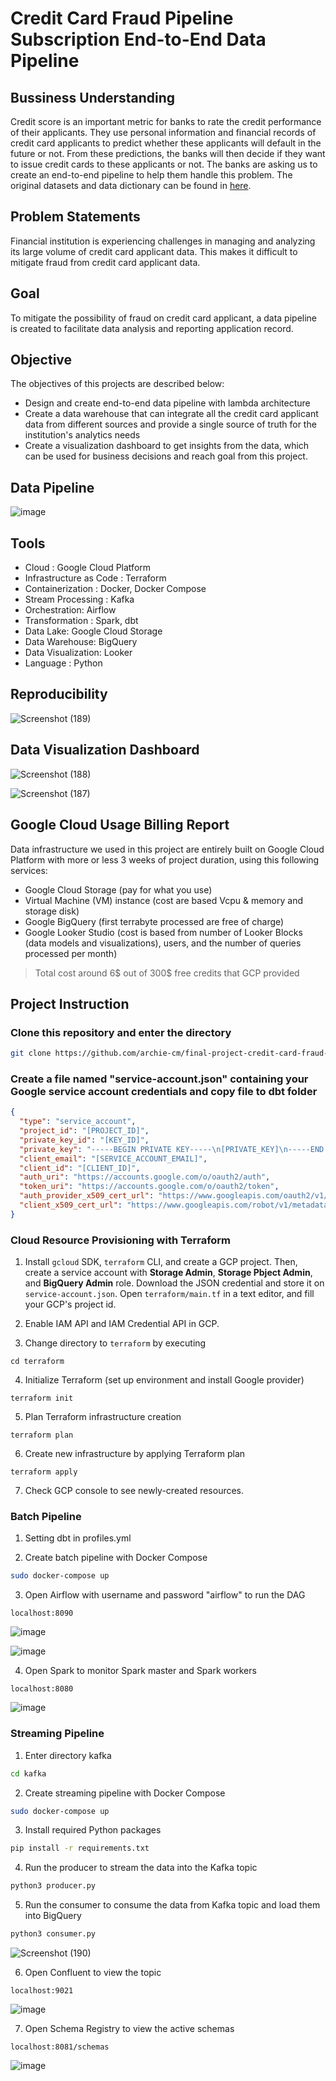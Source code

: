 # Credit Card Fraud Pipeline Subscription End-to-End Data Pipeline

## Bussiness Understanding

Credit score is an important metric for banks to rate the credit performance of their applicants. 
They use personal information and financial records of credit card applicants to predict whether these applicants will default in the future or not. 
From these predictions, the banks will then decide if they want to issue credit cards to these applicants or not. 
The banks are asking us to create an end-to-end pipeline to help them handle this problem. 
The original datasets and data dictionary can be found in [here](https://www.kaggle.com/datasets/rikdifos/credit-card-approval-prediction).

## Problem Statements

Financial institution is experiencing challenges in managing and analyzing its large volume of credit card applicant data. This makes it difficult to mitigate fraud from credit card applicant data.

## Goal
To mitigate the possibility of fraud on credit card applicant, a data pipeline is created to facilitate data analysis and reporting application record.

## Objective
The objectives of this projects are described below:
- Design and create end-to-end data pipeline with lambda architecture 
- Create a data warehouse that can integrate all the credit card applicant data from different sources and provide a single source of truth for the institution's analytics needs
- Create a visualization dashboard to get insights from the data, which can be used for business decisions and reach goal from this project.

## Data Pipeline
![image](https://user-images.githubusercontent.com/108534539/230115233-4fb03230-53f4-4e25-a70d-11cbd7beb4c8.png)

## Tools

- Cloud : Google Cloud Platform
- Infrastructure as Code : Terraform
- Containerization : Docker, Docker Compose
- Stream Processing : Kafka
- Orchestration: Airflow
- Transformation : Spark, dbt
- Data Lake: Google Cloud Storage
- Data Warehouse: BigQuery
- Data Visualization: Looker
- Language : Python

## Reproducibility
![Screenshot (189)](https://user-images.githubusercontent.com/108534539/230118957-612b63c8-4edd-4aaa-9700-92b439ff870a.png)

## Data Visualization Dashboard
![Screenshot (188)](https://user-images.githubusercontent.com/108534539/230117610-c579e654-8bf5-487b-be4f-f0354212f220.png)

![Screenshot (187)](https://user-images.githubusercontent.com/108534539/230117643-9577559c-ac6d-4e47-8dcf-4af817646479.png)


## Google Cloud Usage Billing Report
Data infrastructure we used in this project are entirely built on Google Cloud Platform with more or less 3 weeks of project duration, 
using this following services:
- Google Cloud Storage (pay for what you use)
- Virtual Machine (VM) instance (cost are based Vcpu & memory and storage disk)
- Google BigQuery (first terrabyte processed are free of charge)
- Google Looker Studio (cost is based from number of Looker Blocks (data models and visualizations), users, and the number of queries processed per month)
> Total cost around 6$ out of 300$ free credits that GCP provided

## Project Instruction
### Clone this repository and enter the directory
```bash
git clone https://github.com/archie-cm/final-project-credit-card-fraud-pipeline.git && cd final-project-credit-card-fraud-pipeline
```


### Create a file named "service-account.json" containing your Google service account credentials and copy file to dbt folder
```json
{
  "type": "service_account",
  "project_id": "[PROJECT_ID]",
  "private_key_id": "[KEY_ID]",
  "private_key": "-----BEGIN PRIVATE KEY-----\n[PRIVATE_KEY]\n-----END PRIVATE KEY-----\n",
  "client_email": "[SERVICE_ACCOUNT_EMAIL]",
  "client_id": "[CLIENT_ID]",
  "auth_uri": "https://accounts.google.com/o/oauth2/auth",
  "token_uri": "https://accounts.google.com/o/oauth2/token",
  "auth_provider_x509_cert_url": "https://www.googleapis.com/oauth2/v1/certs",
  "client_x509_cert_url": "https://www.googleapis.com/robot/v1/metadata/x509/[SERVICE_ACCOUNT_EMAIL]"
}
```
### Cloud Resource Provisioning with Terraform

1. Install `gcloud` SDK, `terraform` CLI, and create a GCP project. Then, create a service account with **Storage Admin**, **Storage Pbject Admin**, and **BigQuery Admin** role. Download the JSON credential and store it on `service-account.json`. Open `terraform/main.tf` in a text editor, and fill your GCP's project id.

2. Enable IAM API and IAM Credential API in GCP.

3. Change directory to `terraform` by executing
```
cd terraform
```

4. Initialize Terraform (set up environment and install Google provider)
```
terraform init
```
5. Plan Terraform infrastructure creation
```
terraform plan
```
6. Create new infrastructure by applying Terraform plan
```
terraform apply
```
7. Check GCP console to see newly-created resources.

### Batch Pipeline

1. Setting dbt in profiles.yml

2. Create batch pipeline with Docker Compose
```bash
sudo docker-compose up
```
3. Open Airflow with username and password "airflow" to run the DAG
```
localhost:8090
```

![image](https://user-images.githubusercontent.com/108534539/230137434-ca2e097f-2003-4cf1-8578-a1bc69c0f73d.png)

![image](https://user-images.githubusercontent.com/108534539/231919353-46fb7526-6c9e-4bce-a2f1-752ef3c02012.png)


4. Open Spark to monitor Spark master and Spark workers
```
localhost:8080
```
![image](https://user-images.githubusercontent.com/108534539/230136347-1fe5de5e-3585-4b04-8665-a14512f0efe3.png)


### Streaming Pipeline

1. Enter directory kafka
```bash
cd kafka
```

2. Create streaming pipeline with Docker Compose
```bash
sudo docker-compose up
```

3. Install required Python packages
```bash
pip install -r requirements.txt
```

4. Run the producer to stream the data into the Kafka topic
```bash
python3 producer.py
```

5. Run the consumer to consume the data from Kafka topic and load them into BigQuery
```bash
python3 consumer.py
```

![Screenshot (190)](https://user-images.githubusercontent.com/108534539/230141794-eb04880c-bf5e-4566-aa94-cbe8501e6e3f.png)

6. Open Confluent to view the topic
```
localhost:9021
```
![image](https://user-images.githubusercontent.com/108534539/230141014-bb9ef28b-af25-4fa8-b49a-ce5ef8f69aa2.png)

7. Open Schema Registry to view the active schemas
```
localhost:8081/schemas
```
![image](https://user-images.githubusercontent.com/108534539/230141266-c959f01b-b51e-4dc4-8adf-39cd820f466a.png)
